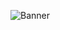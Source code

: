 ![Banner](https://github.com/Harii14/Voter-interface-template/assets/97782889/429422d2-eab0-48b1-b309-92aa6e882467)
